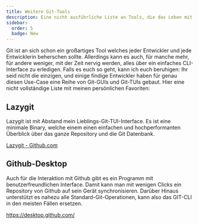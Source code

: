 ```yaml
---
title: Weitere Git-Tools
description: Eine nicht ausführliche Liste an Tools, die das Leben mit Git einfacher oder angenehmer machen.
sidebar:
  order: 5
  badge: New
---
```


Git ist an sich schon ein großartiges Tool welches jeder Entwickler und jede Entwicklerin beherschen sollte. Allerdings kann es auch, für manche mehr, für andere weniger, mit der Zeit nervig werden, alles über ein einfaches CLI-Interface zu erledigen. Falls es euch so geht, kann ich euch beruhigen:
Ihr seid nicht die einzigen, und einige findige Entwickler haben für genau diesen Use-Case eine Reihe von Git-GUIs und Git-TUIs gebaut. Hier eine nicht vollständige Liste mit meinen persönlichen Favoriten:

## Lazygit

Lazygit ist mit Abstand mein Lieblings-Git-TUI-Interface.
Es ist eine minimale Binary, welche einem einen einfachen und hochperformanten Überblick über das ganze Repository und die Git Datenbank.

[Lazygit - Github.com](https://github.com/jesseduffield/lazygit)

## Github-Desktop

Auch für die Interaktion mit Github gibt es ein Programm mit benutzerfreundlichen Interface. Damit kann man mit wenigen Clicks ein Repository von Github auf sein Gerät synchronisieren. Darüber Hinaus unterstützt es nahezu alle Standard-Git-Operationen, kann also das GIT-CLI in den meisten Fällen ersetzen.

https://desktop.github.com/
